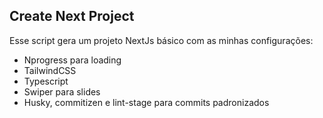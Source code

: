 ## Create Next Project

Esse script gera um projeto NextJs básico com as minhas configurações:

- Nprogress para loading
- TailwindCSS
- Typescript
- Swiper para slides
- Husky, commitizen e lint-stage para commits padronizados